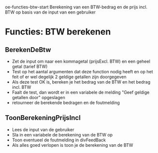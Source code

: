 oe-functies-btw-start
Berekening van een BTW-bedrag en de prijs incl. BTW op basis van de input van een gebruiker
# Functies: BTW berekenen
## BerekenDeBtw
- Zet de input om naar een kommagetal (prijsExcl. BTW) en een geheel getal (tarief BTW)
- Test op het aantal argumenten dat deze function nodig heeft en op het feit of er wel degelijk 2 geldige getallen zijn doorgegeven
- Als deze test OK is, bereken je het bedrag van de BTW en het bedrag incl. BTW
- Faalt de test, dan wordt er in een variabele de melding "Geef geldige getallen door" opgeslagen
- retourneer de berekende bedragen en de foutmelding
## ToonBerekeningPrijsIncl
- Lees de input van de gebruiker
- Sla in een variabele de berekening van de BTW op
- Toon eventueel de foutmelding in divFeedBack
- Als alles goed verlopen is toon je de berekening van de BTW
